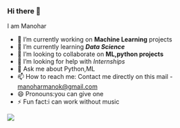 ### Hi there 👋  
I am Manohar

* 🔭 I’m currently working on **Machine Learning** projects  
* 🌱 I’m currently learning **_Data Science_**  
* 👯 I’m looking to collaborate on **ML,python projects**  
* 🤔 I’m looking for help with *Internships*  
* 💬 Ask me about Python,ML  
* 📫 How to reach me: Contact me directly on this mail - manoharmanok@gmail.com  
* 😄 Pronouns:you can give one  
* ⚡ Fun fact:i can work without music  


![](https://komarev.com/ghpvc/?username=Manohar0077&color=orange)
